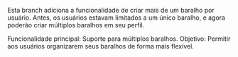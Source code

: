 Esta branch adiciona a funcionalidade de criar mais de um baralho por usuário. Antes, os usuários estavam limitados a um único baralho, e agora poderão criar múltiplos baralhos em seu perfil.

Funcionalidade principal: Suporte para múltiplos baralhos.
Objetivo: Permitir aos usuários organizarem seus baralhos de forma mais flexível.

